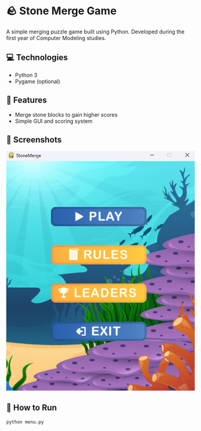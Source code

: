 # 🪨 Stone Merge Game

A simple merging puzzle game built using Python. Developed during the first year of Computer Modeling studies.

## 💻 Technologies
- Python 3
- Pygame (optional)

## 🧩 Features
- Merge stone blocks to gain higher scores
- Simple GUI and scoring system

## 📸 Screenshots
![Main](game-preview/1.png)

## 🚀 How to Run
```bash
python menu.py
